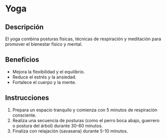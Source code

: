 # Yoga

## Descripción
El yoga combina posturas físicas, técnicas de respiración y meditación para promover el bienestar físico y mental.

## Beneficios
- Mejora la flexibilidad y el equilibrio.
- Reduce el estrés y la ansiedad.
- Fortalece el cuerpo y la mente.

## Instrucciones
1. Prepara un espacio tranquilo y comienza con 5 minutos de respiración consciente.
2. Realiza una secuencia de posturas (como el perro boca abajo, guerrero o postura del árbol) durante 30-60 minutos.
3. Finaliza con relajación (savasana) durante 5-10 minutos.

